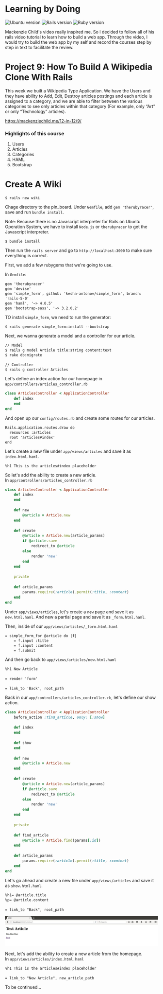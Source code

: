 # Learning by Doing 

![Ubuntu version](https://img.shields.io/badge/Ubuntu-16.04%20LTS-orange.svg)
![Rails version](https://img.shields.io/badge/Rails-v5.0.0-blue.svg)
![Ruby version](https://img.shields.io/badge/Ruby-v2.3.1p112-red.svg)

Mackenzie Child's video really inspired me. So I decided to follow all of his rails video tutorial to learn how to build a web app. Through the video, I would try to build the web app by my self and record the courses step by step in text to facilitate the review.


# Project 9: How To Build A Wikipedia Clone With Rails       
This week we built a Wikipedia Type Application. We have the Users and they have ability to Add, Edit, Destroy articles postings and each article is assigned to a category, and we are able to filter between the various categories to see only articles within that category (For example, only “Art” or only “Technology” articles).


https://mackenziechild.me/12-in-12/9/         



### Highlights of this course
1. Users
2. Articles
3. Categories
4. HAML
5. Bootstrap


# Create A Wiki
```console
$ rails new wiki
```

Chage directory to the pin_board. Under `Gemfile`, add `gem 'therubyracer'`, save and run `bundle install`.      

Note: 
Because there is no Javascript interpreter for Rails on Ubuntu Operation System, we have to install `Node.js` or `therubyracer` to get the Javascript interpreter.

```console
$ bundle install
```

Then run the `rails server` and go to `http://localhost:3000` to make sure everything is correct.  

First, we add a few rubygems that we're going to use.            

In `Gemfile`:
```
gem 'therubyracer'
gem 'devise'
gem 'simple_form', github: 'kesha-antonov/simple_form', branch: 'rails-5-0'
gem 'haml', '~> 4.0.5'
gem 'bootstrap-sass', '~> 3.2.0.2'
```

TO install `simple_form`, we need to run the generator:
```console
$ rails generate simple_form:install --bootstrap
```


Next, we wanna generate a model and a controller for our article.
```consle
// Model
$ rails g model Article title:string content:text
$ rake db:migrate

// Controller
$ rails g controller Articles
```

Let's define an index action for our homepage in `app/controllers/articles_controller.rb`
```ruby
class ArticlesController < ApplicationController
	def index
	end
end
```

And open up our `config/routes.rb` and create some routes for our articles.
```
Rails.application.routes.draw do
  resources :articles
  root 'articles#index'
end
```

Let's create a new file under `app/views/articles` and save it as `index.html.haml`.
```haml
%h1 This is the articles#index placeholder
```


So let's add the ability to create a new article.          
In `app/controllers/articles_controller.rb`
```ruby
class ArticlesController < ApplicationController
	def index
	end

	def new
		@article = Article.new
	end

	def create
		@article = Article.new(article_params)
		if @article.save
			redirect_to @article
		else
			render 'new'
		end
	end

	private

	def article_params
		params.require(:article).permit(:title, :content)
	end
end
```

Under `app/views/articles`, let's create a `new` page and save it as `new.html.haml`. And new a partial page and save it as `_form.html.haml`.      

Then, inside of our `app/views/articles/_form.html.haml`
```haml
= simple_form_for @article do |f|
	= f.input :title
	= f.input :content
	= f.submit
```

And then go back to `app/views/articles/new.html.haml`
```haml
%h1 New Article

= render 'form'

= link_to 'Back', root_path
```

Back in our `app/controllers/articles_controller.rb`, let's define our show action.
```ruby
class ArticlesController < ApplicationController
	before_action :find_article, only: [:show]

	def index
	end

	def show
	end

	def new
		@article = Article.new
	end

	def create
		@article = Article.new(article_params)
		if @article.save
			redirect_to @article
		else
			render 'new'
		end
	end

	private

	def find_article
		@article = Article.find(params[:id])
	end

	def article_params
		params.require(:article).permit(:title, :content)
	end
end
```

Let's go ahead and create a new file under `app/views/articles` and save it as `show.html.haml`.
```haml
%h1= @article.title
%p= @article.content

= link_to "Back", root_path
```
![image](https://github.com/TimingJL/wiki/blob/master/pic/test_article.jpeg)


Next, let's add the ability to create a new article from the homepage.        
In `app/views/articles/index.html.haml`
```haml
%h1 This is the articles#index placeholder

= link_to "New Article", new_article_path
```




To be continued...